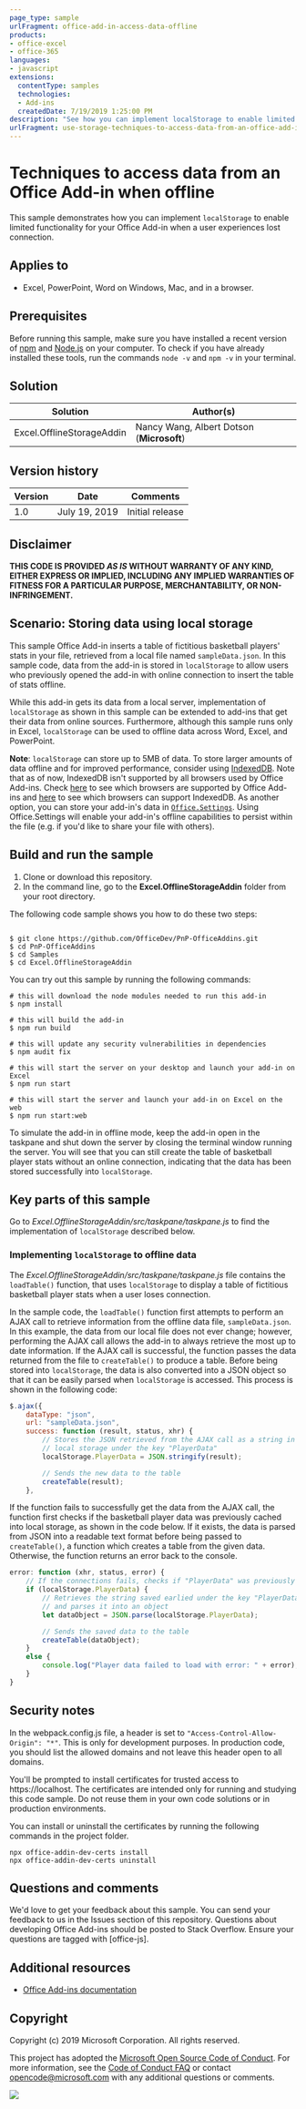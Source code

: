 ```yaml
---
page_type: sample
urlFragment: office-add-in-access-data-offline
products:
- office-excel
- office-365
languages:
- javascript
extensions:
  contentType: samples
  technologies:
  - Add-ins
  createdDate: 7/19/2019 1:25:00 PM
description: "See how you can implement localStorage to enable limited functionality for your Office Add-in when a user experiences lost connection."
urlFragment: use-storage-techniques-to-access-data-from-an-office-add-in-when-offline
---
```


# Techniques to access data from an Office Add-in when offline

This sample demonstrates how you can implement `localStorage` to enable limited functionality for your Office Add-in when a user experiences lost connection.

## Applies to

-  Excel, PowerPoint, Word on Windows, Mac, and in a browser.

## Prerequisites

Before running this sample, make sure you have installed a recent version of [npm](https://www.npmjs.com/get-npm) and [Node.js](https://nodejs.org/en/) on your computer. To check if you have already installed these tools, run the commands `node -v` and `npm -v` in your terminal.

## Solution

Solution | Author(s)
---------|----------
Excel.OfflineStorageAddin | Nancy Wang, Albert Dotson (**Microsoft**)

## Version history

Version  | Date | Comments
---------| -----| --------
1.0  | July 19, 2019 | Initial release

## Disclaimer

**THIS CODE IS PROVIDED *AS IS* WITHOUT WARRANTY OF ANY KIND, EITHER EXPRESS OR IMPLIED, INCLUDING ANY IMPLIED WARRANTIES OF FITNESS FOR A PARTICULAR PURPOSE, MERCHANTABILITY, OR NON-INFRINGEMENT.**

## Scenario: Storing data using local storage
This sample Office Add-in inserts a table of fictitious basketball players' stats in your file, retrieved from a local file named `sampleData.json`. In this sample code, data from the add-in is stored in `localStorage` to allow users who previously opened the add-in with online connection to insert the table of stats offline.

While this add-in gets its data from a local server, implementation of `localStorage` as shown in this sample can be extended to add-ins that get their data from online sources. Furthermore, although this sample runs only in Excel, `localStorage` can be used to offline data across Word, Excel, and PowerPoint.

**Note**: `localStorage` can store up to 5MB of data. To store larger amounts of data offline and for improved performance, consider using [IndexedDB](https://developer.mozilla.org/en-US/docs/Web/API/IndexedDB_API). Note that as of now, IndexedDB isn't supported by all browsers used by Office Add-ins. Check [here](https://docs.microsoft.com/en-us/office/dev/add-ins/concepts/browsers-used-by-office-web-add-ins) to see which browsers are supported by Office Add-ins and [here](https://caniuse.com/#search=indexedDB) to see which browsers can support IndexedDB.
As another option, you can store your add-in's data in [`Office.Settings`](https://docs.microsoft.com/en-us/javascript/api/office/office.settings?view=office-js). Using Office.Settings will enable your add-in's offline capabilities to persist within the file (e.g. if you'd like to share your file with others).

## Build and run the sample

1. Clone or download this repository. 
2. In the command line, go to the **Excel.OfflineStorageAddin** folder from your root directory.

The following code sample shows you how to do these two steps: 
```command&nbsp;line

$ git clone https://github.com/OfficeDev/PnP-OfficeAddins.git
$ cd PnP-OfficeAddins
$ cd Samples
$ cd Excel.OfflineStorageAddin
```
You can try out this sample by running the following commands:
```command&nbsp;line
# this will download the node modules needed to run this add-in
$ npm install

# this will build the add-in 
$ npm run build

# this will update any security vulnerabilities in dependencies
$ npm audit fix

# this will start the server on your desktop and launch your add-in on Excel
$ npm run start

# this will start the server and launch your add-in on Excel on the web
$ npm run start:web

```
To simulate the add-in in offline mode, keep the add-in open in the taskpane and shut down the server by closing the terminal window running the server. You will see that you can still create the table of basketball player stats without an online connection, indicating that the data has been stored successfully into `localStorage`.

## Key parts of this sample

Go to *Excel.OfflineStorageAddin/src/taskpane/taskpane.js* to find the implementation of `localStorage` described below. 

### Implementing `localStorage` to offline data
The *Excel.OfflineStorageAddin/src/taskpane/taskpane.js* file contains the `loadTable()` function, that uses `localStorage` to display a table of fictitious basketball player stats when a user loses connection.

In the sample code, the `loadTable()` function first attempts to perform an AJAX call to retrieve information from  the offline data file, `sampleData.json`. In this example, the data from our local file does not ever change; however, performing the AJAX call allows the add-in to always retrieve the most up to date information. If the AJAX call is successful, the function passes the data returned from the file to `createTable()` to produce a table. Before being stored into `localStorage`, the data is also converted into a JSON object so that it can be easily parsed when `localStorage` is accessed. This process is shown in the following code:

```js
$.ajax({
    dataType: "json",
    url: "sampleData.json",
    success: function (result, status, xhr) {
        // Stores the JSON retrieved from the AJAX call as a string in
        // local storage under the key "PlayerData"
        localStorage.PlayerData = JSON.stringify(result);

        // Sends the new data to the table
        createTable(result);
    },
```
If the function fails to successfully get the data from the AJAX call, the function first checks if the basketball player data was previously cached into local storage, as shown in the code below. If it exists, the data is parsed from JSON into a readable text format before being passed to `createTable()`, a function which creates a table from the given data. Otherwise, the function returns an error back to the console.

```js
error: function (xhr, status, error) {
    // If the connections fails, checks if "PlayerData" was previously stored in local storage
    if (localStorage.PlayerData) {
        // Retrieves the string saved earlied under the key "PlayerData"
        // and parses it into an object
        let dataObject = JSON.parse(localStorage.PlayerData);

        // Sends the saved data to the table
        createTable(dataObject);
    }
    else {
        console.log("Player data failed to load with error: " + error);
    }
}
```

## Security notes

In the webpack.config.js file, a header is set to  `"Access-Control-Allow-Origin": "*"`. This is only for development purposes. In production code, you should list the allowed domains and not leave this header open to all domains.

You'll be prompted to install certificates for trusted access to https://localhost. The certificates are intended only for running and studying this code sample. Do not reuse them in your own code solutions or in production environments.

You can install or uninstall the certificates by running the following commands in the project folder.

```command&nbsp;line
npx office-addin-dev-certs install
npx office-addin-dev-certs uninstall
```

## Questions and comments
We'd love to get your feedback about this sample. You can send your feedback to us in the Issues section of this repository. Questions about developing Office Add-ins should be posted to Stack Overflow. Ensure your questions are tagged with [office-js].

## Additional resources
* [Office Add-ins documentation](https://docs.microsoft.com/office/dev/add-ins/overview/office-add-ins)

## Copyright
Copyright (c) 2019 Microsoft Corporation. All rights reserved.

This project has adopted the [Microsoft Open Source Code of Conduct](https://opensource.microsoft.com/codeofconduct/). For more information, see the [Code of Conduct FAQ](https://opensource.microsoft.com/codeofconduct/faq/) or contact [opencode@microsoft.com](mailto:opencode@microsoft.com) with any additional questions or comments.

<img src="https://telemetry.sharepointpnp.com/pnp-officeaddins/samples/Excel.OfflineStorageAddin" />
